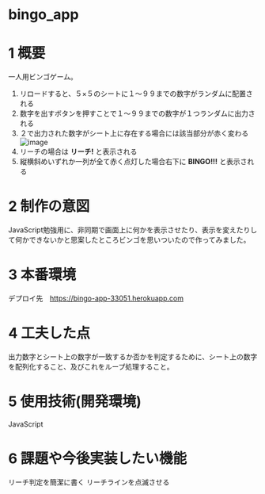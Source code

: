 # bingo_app

# 1 概要

一人用ビンゴゲーム。


1. リロードすると、５×５のシートに１〜９９までの数字がランダムに配置される
2. 数字を出すボタンを押すことで１〜９９までの数字が１つランダムに出力される
3. ２で出力された数字がシート上に存在する場合には該当部分が赤く変わる
![image](https://user-images.githubusercontent.com/75596850/109627274-cb33c800-7b84-11eb-8371-a0f8093fa80d.png)
4. リーチの場合は **リーチ!** と表示される
5. 縦横斜めいずれか一列が全て赤く点灯した場合右下に **BINGO!!!** と表示される

# 2 制作の意図

JavaScript勉強用に、非同期で画面上に何かを表示させたり、表示を変えたりして何かできないかと思案したところビンゴを思いついたので作ってみました。

# 3 本番環境

デプロイ先　https://bingo-app-33051.herokuapp.com

# 4 工夫した点

出力数字とシート上の数字が一致するか否かを判定するために、シート上の数字を配列化すること、及びこれをループ処理すること。

# 5 使用技術(開発環境)

JavaScript

# 6 課題や今後実装したい機能

リーチ判定を簡潔に書く
リーチラインを点滅させる







